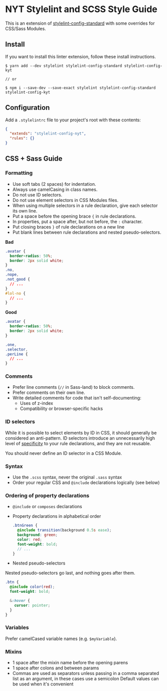 # NYT Stylelint and SCSS Style Guide

This is an extension of [stylelint-config-standard](https://github.com/stylelint/stylelint-config-standard) with some overrides for CSS/Sass Modules.

## Install

If you want to install this linter extension, follow these install instructions.

```
$ yarn add --dev stylelint stylelint-config-standard stylelint-config-kyt

// or

$ npm i --save-dev --save-exact stylelint stylelint-config-standard stylelint-config-kyt
```

## Configuration

Add a `.stylelintrc` file to your project's root with these contents:

```json
{
  "extends": "stylelint-config-nyt",
  "rules": {}
}
```

## CSS + Sass Guide

### Formatting

- Use soft tabs (2 spaces) for indentation.
- Always use camelCasing in class names.
- Do not use ID selectors.
- Do not use element selectors in CSS Modules files.
- When using multiple selectors in a rule declaration, give each selector its own line.
- Put a space before the opening brace `{` in rule declarations.
- In properties, put a space after, but not before, the `:` character.
- Put closing braces `}` of rule declarations on a new line
- Put blank lines between rule declarations and nested pseudo-selectors.

**Bad**

```css
.avatar {
  border-radius: 50%;
  border: 2px solid white;
}
.no,
.nope,
.not_good {
  // ...
}
#lol-no {
  // ...
}
```

**Good**

```css
.avatar {
  border-radius: 50%;
  border: 2px solid white;
}

.one,
.selector,
.perLine {
  // ...
}
```

### Comments

- Prefer line comments (`//` in Sass-land) to block comments.
- Prefer comments on their own line.
- Write detailed comments for code that isn't self-documenting:
  - Uses of z-index
  - Compatibility or browser-specific hacks

### ID selectors

While it is possible to select elements by ID in CSS, it should generally be considered an anti-pattern. ID selectors introduce an unnecessarily high level of [specificity](https://developer.mozilla.org/en-US/docs/Web/CSS/Specificity) to your rule declarations, and they are not reusable.

You should never define an ID selector in a CSS Module.

### Syntax

- Use the `.scss` syntax, never the original `.sass` syntax
- Order your regular CSS and `@include` declarations logically (see below)

### Ordering of property declarations

- `@include` or `composes` declarations
- Property declarations in alphabetical order

  ```scss
  .btnGreen {
    @include transition(background 0.5s ease);
    background: green;
    color: red;
    font-weight: bold;
    // ...
  }
  ```

- Nested pseudo-selectors

Nested pseudo-selectors go last, and nothing goes after them.

```scss
.btn {
  @include color(red);
  font-weight: bold;

  &:hover {
    cursor: pointer;
  }
}
```

### Variables

Prefer camelCased variable names (e.g. `$myVariable`).

### Mixins

- 1 space after the mixin name before the opening parens
- 1 space after colons and between params
- Commas are used as separators unless passing in a comma separated list as an argument, in these cases use a semicolon
  Default values can be used when it's convenient
